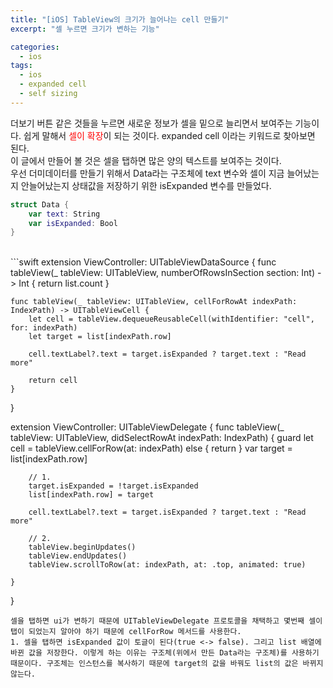 ```yaml
---
title: "[iOS] TableView의 크기가 늘어나는 cell 만들기"
excerpt: "셀 누르면 크기가 변하는 기능"

categories:
  - ios
tags:
  - ios
  - expanded cell
  - self sizing
---
```

더보기 버튼 같은 것들을 누르면 새로운 정보가 셀을 밑으로 늘리면서 보여주는 기능이다. 쉽게 말해서 <span style="color:red">셀이 확장</span>이 되는 것이다. expanded cell 이라는 키워드로 찾아보면 된다.
<br>
이 글에서 만들어 볼 것은 셀을 탭하면 많은 양의 텍스트를 보여주는 것이다.
<br>
우선 더미데이터를 만들기 위해서 Data라는 구조체에 text 변수와 셀이 지금 늘어났는지 안늘어났는지 상태값을 저장하기 위한 isExpanded 변수를 만들었다.
```swift
struct Data {
    var text: String
    var isExpanded: Bool
}
```
<br>
```swift
extension ViewController: UITableViewDataSource {
    func tableView(_ tableView: UITableView, numberOfRowsInSection section: Int) -> Int {
        return list.count
    }
    
    func tableView(_ tableView: UITableView, cellForRowAt indexPath: IndexPath) -> UITableViewCell {
        let cell = tableView.dequeueReusableCell(withIdentifier: "cell", for: indexPath)
        let target = list[indexPath.row]
        
        cell.textLabel?.text = target.isExpanded ? target.text : "Read more"
        
        return cell
    }
}

extension ViewController: UITableViewDelegate {
    func tableView(_ tableView: UITableView, didSelectRowAt indexPath: IndexPath) {
        guard let cell = tableView.cellForRow(at: indexPath) else { return }
        var target = list[indexPath.row]
        
        // 1.
        target.isExpanded = !target.isExpanded
        list[indexPath.row] = target
        
        cell.textLabel?.text = target.isExpanded ? target.text : "Read more"
        
        // 2.
        tableView.beginUpdates()
        tableView.endUpdates()
        tableView.scrollToRow(at: indexPath, at: .top, animated: true)
        
    }
}
```
셀을 탭하면 ui가 변하기 때문에 UITableViewDelegate 프로토콜을 채택하고 몇번째 셀이 탭이 되었는지 알아야 하기 때문에 cellForRow 메서드를 사용한다.
1. 셀을 탭하면 isExpanded 값이 토글이 된다(true <-> false). 그리고 list 배열에 바뀐 값을 저장한다. 이렇게 하는 이유는 구조체(위에서 만든 Data라는 구조체)를 사용하기 때문이다. 구조체는 인스턴스를 복사하기 때문에 target의 값을 바꿔도 list의 값은 바뀌지 않는다.

